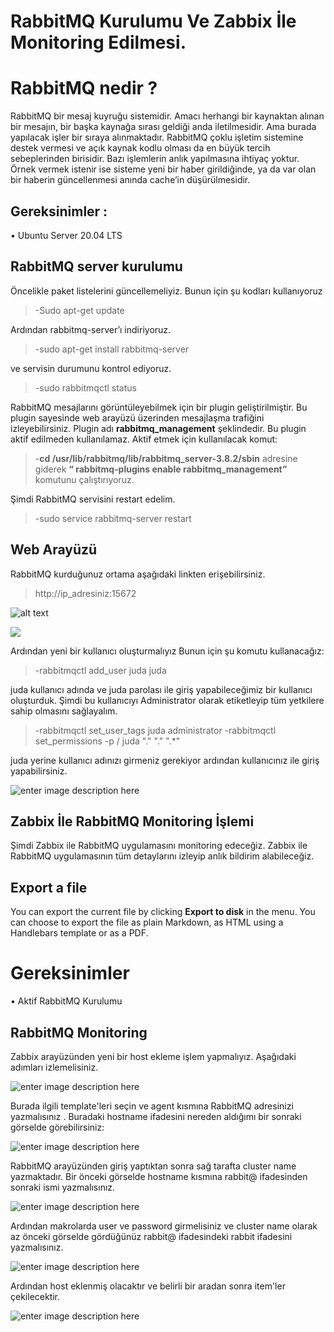 # RabbitMQ Kurulumu Ve Zabbix İle Monitoring Edilmesi.

# RabbitMQ nedir ?
RabbitMQ bir mesaj kuyruğu sistemidir.  Amacı herhangi bir kaynaktan alınan bir mesajın, bir başka kaynağa sırası geldiği anda iletilmesidir.  Ama burada yapılacak işler bir sıraya alınmaktadır.  RabbitMQ çoklu işletim sistemine destek vermesi ve açık kaynak kodlu olması da en büyük tercih sebeplerinden birisidir. Bazı işlemlerin anlık yapılmasına ihtiyaç yoktur. Örnek vermek istenir ise sisteme yeni bir haber girildiğinde, ya da var olan bir haberin güncellenmesi anında cache’in düşürülmesidir.

## Gereksinimler :

•	Ubuntu Server 20.04 LTS

## RabbitMQ server kurulumu
Öncelikle paket listelerini güncellemeliyiz. Bunun için şu kodları kullanıyoruz
> -Sudo apt-get update

Ardından rabbitmq-server’ı indiriyoruz.
>-sudo apt-get install rabbitmq-server

ve servisin durumunu kontrol ediyoruz.
>-sudo rabbitmqctl status

RabbitMQ mesajlarını görüntüleyebilmek için bir plugin geliştirilmiştir. Bu plugin sayesinde web arayüzü üzerinden mesajlaşma trafiğini izleyebilirsiniz. Plugin adı **rabbitmq_management** şeklindedir. Bu plugin aktif edilmeden kullanılamaz. Aktif etmek için kullanılacak komut:

>-**cd /usr/lib/rabbitmq/lib/rabbitmq_server-3.8.2/sbin** adresine giderek **“ rabbitmq-plugins enable rabbitmq_management”** komutunu çalıştırıyoruz.

Şimdi RabbitMQ servisini restart edelim.

>-sudo service rabbitmq-server restart 

## Web Arayüzü
RabbitMQ kurduğunuz ortama aşağıdaki linkten erişebilirsiniz.
>http://ip_adresiniz:15672

![alt text](https://r.resimlink.com/XIun3Qp.png)
<p>

[<img src="https://r.resimlink.com/XIun3Qp.png">](http://google.com/)

<p/>

Ardından yeni bir kullanıcı oluşturmalıyız Bunun için şu komutu kullanacağız:
>-rabbitmqctl add_user juda juda

 juda kullanıcı adında ve juda parolası ile giriş yapabileceğimiz bir kullanıcı oluşturduk.
Şimdi bu kullanıcıyı Administrator olarak etiketleyip tüm yetkilere sahip olmasını sağlayalım.
>-rabbitmqctl set_user_tags juda administrator
>-rabbitmqctl set_permissions -p / juda "." "." ".*"

juda yerine kullanıcı adınızı girmeniz gerekiyor ardından kullanıcınız ile giriş yapabilirsiniz.

![enter image description here](https://r.resimlink.com/smgiYaEy5.png)


## Zabbix İle RabbitMQ Monitoring İşlemi

Şimdi Zabbix ile RabbitMQ uygulamasını monitoring edeceğiz. Zabbix ile RabbitMQ uygulamasının tüm detaylarını izleyip anlık bildirim alabileceğiz.

## Export a file

You can export the current file by clicking **Export to disk** in the menu. You can choose to export the file as plain Markdown, as HTML using a Handlebars template or as a PDF.


# Gereksinimler
•	Aktif RabbitMQ Kurulumu

## RabbitMQ Monitoring

Zabbix arayüzünden yeni bir host ekleme işlem yapmalıyız. Aşağıdaki adımları izlemelisiniz.

![enter image description here](https://r.resimlink.com/GvcpZA6olE.jpg)

Burada ilgili template'leri seçin ve agent kısmına RabbitMQ adresinizi yazmalısınız . Buradaki hostname ifadesini nereden aldığımı bir sonraki görselde görebilirsiniz:

![enter image description here](https://r.resimlink.com/jtoPeTn60AU.png)

RabbitMQ arayüzünden giriş yaptıktan sonra sağ tarafta cluster name yazmaktadır. Bir önceki görselde hostname kısmına rabbit@ ifadesinden sonraki ismi yazmalısınız.

![enter image description here](https://r.resimlink.com/T2hq6Qjdbxn5.png)

Ardından makrolarda user ve password girmelisiniz ve cluster name olarak az önceki görselde gördüğünüz rabbit@ ifadesindeki rabbit ifadesini  yazmalısınız. 

![enter image description here](https://r.resimlink.com/9ZNYyEkB.png)

Ardından host eklenmiş olacaktır ve belirli bir aradan sonra item'ler çekilecektir.

![enter image description here](https://r.resimlink.com/2ntb7.png)
